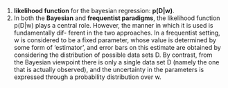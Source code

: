 1. **likelihood function** for the bayesian regression: **p(D|w)**.
2. In both the **Bayesian** and **frequentist paradigms**, the likelihood function p(D|w) plays a central role. However, the manner in which it is used is fundamentally dif- ferent in the two approaches. In a frequentist setting, w is considered to be a fixed parameter, whose value is determined by some form of ‘estimator’, and error bars on this estimate are obtained by considering the distribution of possible data sets D. By contrast, from the Bayesian viewpoint there is only a single data set D (namely the one that is actually observed), and the uncertainty in the parameters is expressed through a probability distribution over w.
